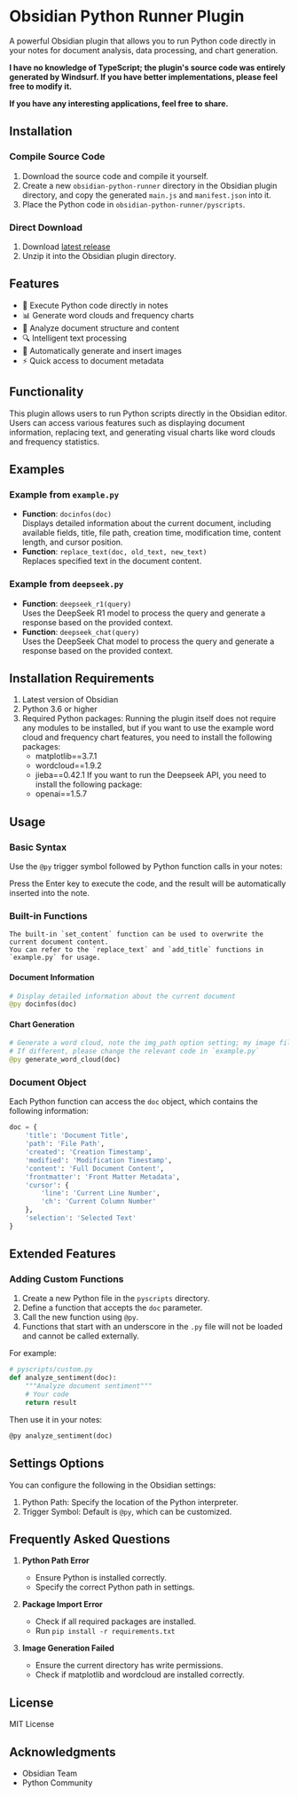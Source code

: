 # Obsidian Python Runner Plugin

A powerful Obsidian plugin that allows you to run Python code directly in your notes for document analysis, data processing, and chart generation.

**I have no knowledge of TypeScript; the plugin's source code was entirely generated by Windsurf. If you have better implementations, please feel free to modify it.**

**If you have any interesting applications, feel free to share.**


## Installation
### Compile Source Code
1. Download the source code and compile it yourself.
2. Create a new `obsidian-python-runner` directory in the Obsidian plugin directory, and copy the generated `main.js` and `manifest.json` into it.
3. Place the Python code in `obsidian-python-runner/pyscripts`.

### Direct Download
1. Download [latest release](https://github.com/xiaodg/obsidian-python-runner/releases/latest)
2. Unzip it into the Obsidian plugin directory.

## Features

- 🚀 Execute Python code directly in notes
- 📊 Generate word clouds and frequency charts
- 📝 Analyze document structure and content
- 🔍 Intelligent text processing
- 🎨 Automatically generate and insert images
- ⚡ Quick access to document metadata

## Functionality
This plugin allows users to run Python scripts directly in the Obsidian editor. Users can access various features such as displaying document information, replacing text, and generating visual charts like word clouds and frequency statistics.

## Examples
### Example from `example.py`
- **Function**: `docinfos(doc)`  
  Displays detailed information about the current document, including available fields, title, file path, creation time, modification time, content length, and cursor position.
- **Function**: `replace_text(doc, old_text, new_text)`  
  Replaces specified text in the document content.

### Example from `deepseek.py`
- **Function**: `deepseek_r1(query)`  
  Uses the DeepSeek R1 model to process the query and generate a response based on the provided context.
- **Function**: `deepseek_chat(query)`  
  Uses the DeepSeek Chat model to process the query and generate a response based on the provided context.


## Installation Requirements

1. Latest version of Obsidian
2. Python 3.6 or higher
3. Required Python packages:
   Running the plugin itself does not require any modules to be installed, but if you want to use the example word cloud and frequency chart features, you need to install the following packages:
   - matplotlib==3.7.1
   - wordcloud==1.9.2
   - jieba==0.42.1
   If you want to run the Deepseek API, you need to install the following package:
   - openai==1.5.7

## Usage

### Basic Syntax

Use the `@py` trigger symbol followed by Python function calls in your notes:

Press the Enter key to execute the code, and the result will be automatically inserted into the note.

### Built-in Functions
    The built-in `set_content` function can be used to overwrite the current document content.
    You can refer to the `replace_text` and `add_title` functions in `example.py` for usage.

#### Document Information

```python
# Display detailed information about the current document
@py docinfos(doc)
```
#### Chart Generation

```python
# Generate a word cloud, note the img_path option setting; my image files are placed in the attachments folder under the note directory.
# If different, please change the relevant code in `example.py`
@py generate_word_cloud(doc)
```

### Document Object

Each Python function can access the `doc` object, which contains the following information:

```python
doc = {
    'title': 'Document Title',
    'path': 'File Path',
    'created': 'Creation Timestamp',
    'modified': 'Modification Timestamp',
    'content': 'Full Document Content',
    'frontmatter': 'Front Matter Metadata',
    'cursor': {
        'line': 'Current Line Number',
        'ch': 'Current Column Number'
    },
    'selection': 'Selected Text'
}
```

## Extended Features

### Adding Custom Functions

1. Create a new Python file in the `pyscripts` directory.
2. Define a function that accepts the `doc` parameter.
3. Call the new function using `@py`.
4. Functions that start with an underscore in the `.py` file will not be loaded and cannot be called externally.

For example:

```python
# pyscripts/custom.py
def analyze_sentiment(doc):
    """Analyze document sentiment"""
    # Your code
    return result
```

Then use it in your notes:
```markdown
@py analyze_sentiment(doc)
```


## Settings Options

You can configure the following in the Obsidian settings:

1. Python Path: Specify the location of the Python interpreter.
2. Trigger Symbol: Default is `@py`, which can be customized.

## Frequently Asked Questions

1. **Python Path Error**
   - Ensure Python is installed correctly.
   - Specify the correct Python path in settings.

2. **Package Import Error**
   - Check if all required packages are installed.
   - Run `pip install -r requirements.txt`

3. **Image Generation Failed**
   - Ensure the current directory has write permissions.
   - Check if matplotlib and wordcloud are installed correctly.


## License

MIT License

## Acknowledgments

- Obsidian Team
- Python Community
